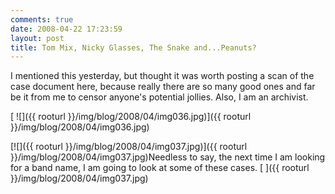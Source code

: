 ```yaml
---
comments: true
date: 2008-04-22 17:23:59
layout: post
title: Tom Mix, Nicky Glasses, The Snake and...Peanuts?
---
```


I mentioned this yesterday, but thought it was worth posting a scan of the case document here, because really there are so many good ones and far be it from me to censor anyone's potential jollies. Also, I am an archivist.

[ ![]({{ rooturl }}/img/blog/2008/04/img036.jpg)]({{ rooturl }}/img/blog/2008/04/img036.jpg)<!-- more -->

[![]({{ rooturl }}/img/blog/2008/04/img037.jpg)]({{ rooturl }}/img/blog/2008/04/img037.jpg)Needless to say, the next time I am looking for a band name, I am going to look at some of these cases. [
]({{ rooturl }}/img/blog/2008/04/img037.jpg)
